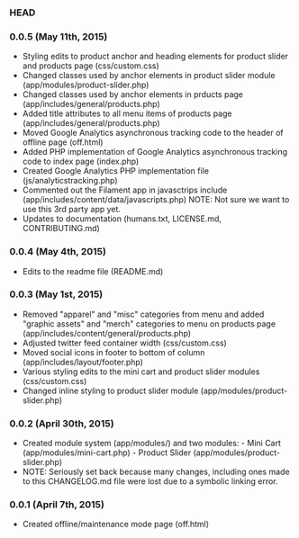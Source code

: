 ### HEAD

### 0.0.5 (May 11th, 2015)

*   Styling edits to product anchor and heading elements for product slider and products page (css/custom.css)
*   Changed classes used by anchor elements in product slider module (app/modules/product-slider.php)
*   Changed classes used by anchor elements in prducts page (app/includes/general/products.php)
*   Added title attributes to all menu items of products page (app/includes/general/products.php)
*   Moved Google Analytics asynchronous tracking code to the header of offline page (off.html)
*   Added PHP implementation of Google Analytics asynchronous tracking code to index page (index.php)
*   Created Google Analytics PHP implementation file (js/analyticstracking.php)
*   Commented out the Filament app in javasctrips include (app/includes/content/data/javascripts.php)
NOTE: Not sure we want to use this 3rd party app yet.
*   Updates to documentation (humans.txt, LICENSE.md, CONTRIBUTING.md)

### 0.0.4 (May 4th, 2015)

*	Edits to the readme file (README.md)

### 0.0.3 (May 1st, 2015)

*	Removed "apparel" and "misc" categories from menu and added "graphic assets" and "merch" categories to menu on products page (app/includes/content/general/products.php)
*	Adjusted twitter feed container width (css/custom.css)
*	Moved social icons in footer to bottom of column (app/includes/layout/footer.php)
*	Various styling edits to the mini cart and product slider modules (css/custom.css)
*	Changed inline styling to product slider module (app/modules/product-slider.php)

### 0.0.2 (April 30th, 2015)

*	Created module system (app/modules/) and two modules:
		- Mini Cart (app/modules/mini-cart.php)
		- Product Slider (app/modules/product-slider.php)
*	NOTE: Seriously set back because many changes, including ones made to this CHANGELOG.md file were lost due to a symbolic linking error.

### 0.0.1 (April 7th, 2015)

*	Created offline/maintenance mode page (off.html)